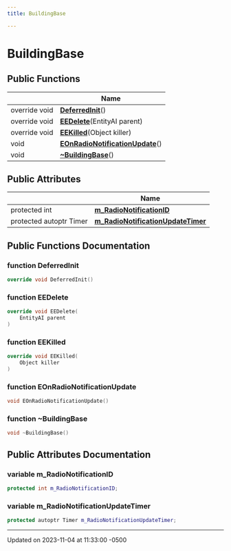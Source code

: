 ```yaml
---
title: BuildingBase

---
```


# BuildingBase





## Public Functions

|                | Name           |
| -------------- | -------------- |
| override void | **[DeferredInit](class_building_base.md#function-deferredinit)**() |
| override void | **[EEDelete](class_building_base.md#function-eedelete)**(EntityAI parent) |
| override void | **[EEKilled](class_building_base.md#function-eekilled)**(Object killer) |
| void | **[EOnRadioNotificationUpdate](class_building_base.md#function-eonradionotificationupdate)**() |
| void | **[~BuildingBase](class_building_base.md#function-~buildingbase)**() |

## Public Attributes

|                | Name           |
| -------------- | -------------- |
| protected int | **[m_RadioNotificationID](class_building_base.md#variable-m-radionotificationid)**  |
| protected autoptr Timer | **[m_RadioNotificationUpdateTimer](class_building_base.md#variable-m-radionotificationupdatetimer)**  |

## Public Functions Documentation

### function DeferredInit

```cpp
override void DeferredInit()
```


### function EEDelete

```cpp
override void EEDelete(
    EntityAI parent
)
```


### function EEKilled

```cpp
override void EEKilled(
    Object killer
)
```


### function EOnRadioNotificationUpdate

```cpp
void EOnRadioNotificationUpdate()
```


### function ~BuildingBase

```cpp
void ~BuildingBase()
```


## Public Attributes Documentation

### variable m_RadioNotificationID

```cpp
protected int m_RadioNotificationID;
```


### variable m_RadioNotificationUpdateTimer

```cpp
protected autoptr Timer m_RadioNotificationUpdateTimer;
```


-------------------------------

Updated on 2023-11-04 at 11:33:00 -0500